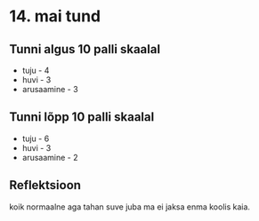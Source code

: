 # 14. mai tund

## Tunni algus 10 palli skaalal

-   tuju - 4
-   huvi - 3
-   arusaamine - 3

## Tunni lõpp 10 palli skaalal

-   tuju - 6
-   huvi - 3
-   arusaamine - 2

## Reflektsioon

koik normaalne aga tahan suve juba ma ei jaksa enma koolis kaia.
